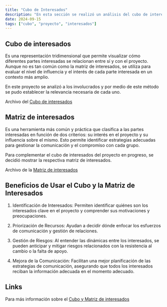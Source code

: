 ```yaml
---
title: "Cubo de Interesados"
description: "En esta sección se realizó un análisis del cubo de interesados"
date: 2024-09-15
tags: ["cubo", "proyecto", "interesados"]
---
```


##  Cubo de interesados

Es una representación tridimensional que permite visualizar cómo diferentes partes interesadas se relacionan entre sí y con el proyecto. Aunque no es tan común como la matriz de interesados, se utiliza para evaluar el nivel de influencia y el interés de cada parte interesada en un contexto más amplio.

En este proyecto se analizó a los involucrados y por medio de este método se pudo establecer la relevancia necesaria de cada uno.

Archivo del [Cubo de interesados](https://drive.google.com/file/d/1UobAdHKOIhZlIsCKwsvxlLW3UBJm4Y3y/view?usp=sharing)

## Matriz de interesados

Es una herramienta más común y práctica que clasifica a las partes interesadas en función de dos criterios: su interés en el proyecto y su influencia sobre el mismo. Esto permite identificar estrategias adecuadas para gestionar la comunicación y el compromiso con cada grupo.

Para complementar el cubo de interesados del proyecto en progreso, se decidió mostrar la respectiva matriz de interesados.

Archivo de la [Matriz de interesados](https://drive.google.com/file/d/1Zw8FetEPOeEOXntstBHWNTopgve3QYuF/view?usp=sharing)

## Beneficios de Usar el Cubo y la Matriz de Interesados

1. Identificación de Interesados: Permiten identificar quiénes son los interesados clave en el proyecto y comprender sus motivaciones y preocupaciones.

2. Priorización de Recursos: Ayudan a decidir dónde enfocar los esfuerzos de comunicación y gestión de relaciones.

3. Gestión de Riesgos: Al entender las dinámicas entre los interesados, se pueden anticipar y mitigar riesgos relacionados con la resistencia al cambio o la falta de apoyo.

4. Mejora de la Comunicación: Facilitan una mejor planificación de las estrategias de comunicación, asegurando que todos los interesados reciban la información adecuada en el momento adecuado.

## Links
Para más información sobre el [Cubo y Matriz de interesados](https://docs.google.com/spreadsheets/d/1D_oKNXbLTypLWM_DGMCPlkCbf23Geq4X/edit?usp=sharing&ouid=101562657354961412591&rtpof=true&sd=true)
